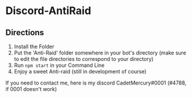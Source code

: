 # Discord-AntiRaid

## Directions
1. Install the Folder
2. Put the 'Anti-Raid' folder somewhere in your bot's directory (make sure to edit the file directories to correspond to your directory)
3. Run `npm start` in your Command Line
4. Enjoy a sweet Anti-raid (still in development of course)

If you need to contact me, here is my discord CadetMercury#0001 (#4788, if 0001 doesn't work)

